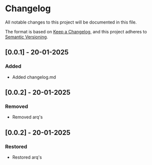 # Changelog

All notable changes to this project will be documented in this file.

The format is based on [Keep a Changelog](https://keepachangelog.com/en/1.1.0/),
and this project adheres to [Semantic Versioning](https://semver.org/spec/v2.0.0.html).

## [0.0.1] - 20-01-2025

### Added

- Added changelog.md

## [0.0.2] - 20-01-2025

### Removed

- Removed arq's

## [0.0.2] - 20-01-2025

### Restored

- Restored arq's